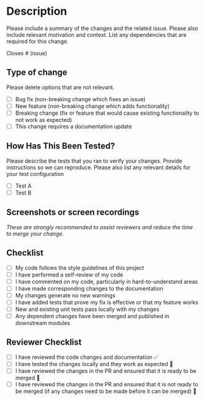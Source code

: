 # Description

Please include a summary of the changes and the related issue. Please also include relevant motivation and context. List any dependencies that are required for this change.

Closes # (issue)

## Type of change

Please delete options that are not relevant.

-   [ ] Bug fix (non-breaking change which fixes an issue)
-   [ ] New feature (non-breaking change which adds functionality)
-   [ ] Breaking change (fix or feature that would cause existing functionality to not work as expected)
-   [ ] This change requires a documentation update

## How Has This Been Tested?

Please describe the tests that you ran to verify your changes. Provide instructions so we can reproduce. Please also list any relevant details for your test configuration

-   [ ] Test A
-   [ ] Test B

## Screenshots or screen recordings

_These are strongly recommended to assist reviewers and reduce the time to merge your change._

## Checklist

-   [ ] My code follows the style guidelines of this project
-   [ ] I have performed a self-review of my code
-   [ ] I have commented on my code, particularly in hard-to-understand areas
-   [ ] I have made corresponding changes to the documentation
-   [ ] My changes generate no new warnings
-   [ ] I have added tests that prove my fix is effective or that my feature works
-   [ ] New and existing unit tests pass locally with my changes
-   [ ] Any dependent changes have been merged and published in downstream modules

## Reviewer Checklist

-   [ ] I have reviewed the code changes and documentation ✅
-   [ ] I have tested the changes locally and they work as expected 🧪
-   [ ] I have reviewed the changes in the PR and ensured that it is ready to be merged 🚀
-   [ ] I have reviewed the changes in the PR and ensured that it is not ready to be merged (if any changes need to be made before it can be merged) 🔴
